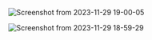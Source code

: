 ![Screenshot from 2023-11-29 19-00-05](https://github.com/expert-amateur/CAD-Files/assets/103503974/8c6a63b6-1cb9-405c-8bd9-bf1bc480fc4c)


![Screenshot from 2023-11-29 18-59-29](https://github.com/expert-amateur/CAD-Files/assets/103503974/12d20a80-c77c-4458-8a4c-2ca0b3ff013c)
